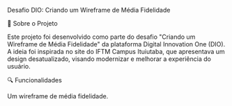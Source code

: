 Desafio DIO: Criando um Wireframe de Média Fidelidade

📌 Sobre o Projeto

Este projeto foi desenvolvido como parte do desafio "Criando um Wireframe de Média Fidelidade" da plataforma Digital Innovation One (DIO). A ideia foi inspirada no site do IFTM Campus Ituiutaba, que apresentava um design desatualizado, visando modernizar e melhorar a experiência do usuário.

🔍 Funcionalidades

Um wireframe de média fidelidade.
